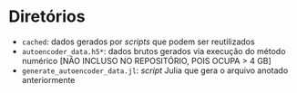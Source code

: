 # Diretórios

- `cached`: dados gerados por _scripts_ que podem ser reutilizados
- `autoencoder_data.h5*`: dados brutos gerados via execução do método numérico [NÃO INCLUSO NO REPOSITÓRIO, POIS OCUPA > 4 GB]
- `generate_autoencoder_data.jl`: _script_ Julia que gera o arquivo anotado anteriormente
